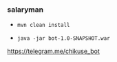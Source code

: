 ### salaryman
- `mvn clean install`

- `java -jar bot-1.0-SNAPSHOT.war`

https://telegram.me/chikuse_bot
